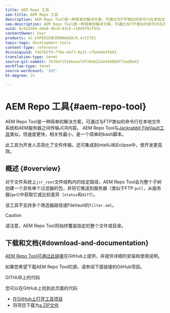 ```yaml
---
title: AEM Repo 工具
seo-title: AEM Repo 工具
description: AEM Repo Tool是一种简单的解决方案，可通过与FTP类似的命令行在本地文件系统和AEM服务器之间传输JCR内容。 AEM Repo Tool与Jackrabbit FileVault工具类似，但速度更快，相关性最小，是一个简单的bash脚本。
seo-description: AEM Repo Tool是一种简单的解决方案，可通过与FTP类似的命令行在本地文件系统和AEM服务器之间传输JCR内容。 AEM Repo Tool与Jackrabbit FileVault工具类似，但速度更快，相关性最小，是一个简单的bash脚本。
uuid: 6c4a3504-e8e8-46c0-83cb-c18d9791f93e
contentOwner: User
products: SG_EXPERIENCEMANAGER/6.4/SITES
topic-tags: development-tools
content-type: reference
discoiquuid: 7de7b2f9-770e-4af3-8a31-c7b4de64fd43
translation-type: tm+mt
source-git-commit: 7b39a715166eeefdf20eb22a4449068ff1ed0e42
workflow-type: tm+mt
source-wordcount: '337'
ht-degree: 2%

---
```



# AEM Repo 工具{#aem-repo-tool}

AEM Repo Tool是一种简单的解决方案，可通过与FTP类似的命令行在本地文件系统和AEM服务器之间传输JCR内容。 AEM Repo Tool与[Jackrabbit FileVault工具](/help/sites-developing/ht-vlttool.md)类似，但速度更快，相关性最小，是一个简单的bash脚本。

此工具为开发人员简化了文件传输，还可集成到IntelliJ和Eclipse中，使开发更高效。

## 概述 {#overview}

对于文件系统上`jcr_root`文件结构内的给定路径，AEM Repo Tool会为整个子树创建一个具有单个过滤器的包，并将它推送到服务器（类似于FTP `put`），从服务器(`get`)中获取它或比较差异（`status`和`diff`）。

该工具不支持多个筛选器路径或FileVault的`filter.xml`。

>[!CAUTION]
>
>请注意，AEM Repo Tool将始终覆盖指定的整个文件或目录。

## 下载和文档{#download-and-documentation}

[AEM Repo Tool可通过此链接](https://github.com/Adobe-Marketing-Cloud/tools/tree/master/repo)在GitHub上提供，并提供详细的安装和使用说明。

如果您希望下载AEM Repo Tool的源，请参阅下面链接的GitHub项目。

GITHUB上的代码

您可以在GitHub上找到此页面的代码

* [在GitHub上打开工具项目](https://github.com/Adobe-Marketing-Cloud/tools)
* 将项目下载为[a ZIP文件](https://github.com/Adobe-Marketing-Cloud/tools/archive/master.zip)

